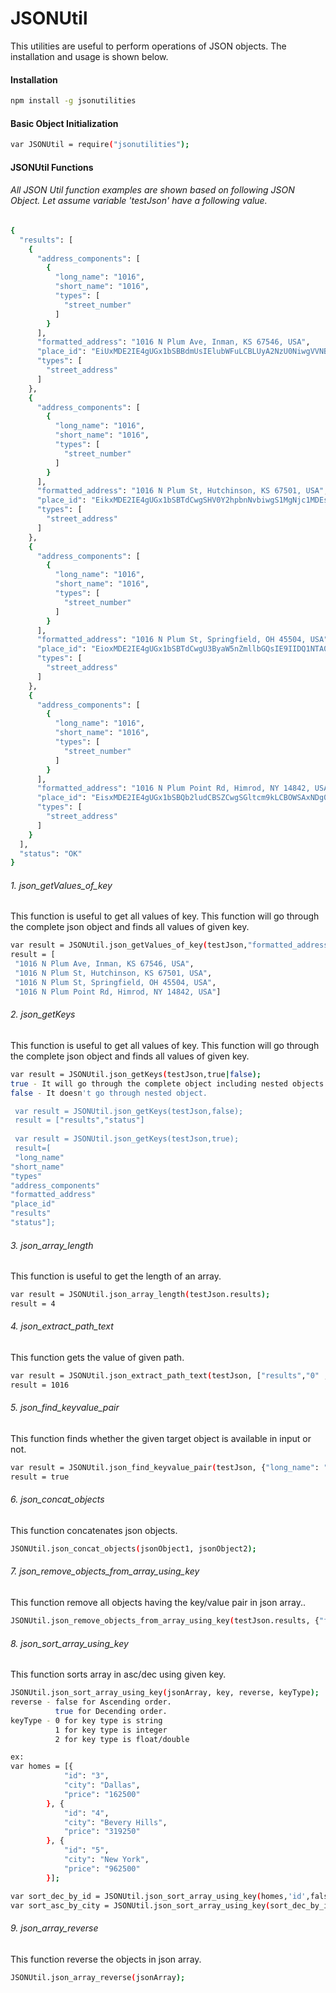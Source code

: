 # JSONUtil

This utilities are useful to perform operations of JSON objects. The installation and usage is shown below.

#### Installation
```bash
npm install -g jsonutilities
```
#### Basic Object Initialization 
```bash
var JSONUtil = require("jsonutilities");
```

#### JSONUtil Functions
###### All JSON Util function examples are shown based on following JSON Object. Let assume variable 'testJson' have a following value.
```bash
{
  "results": [
    {
      "address_components": [
        {
          "long_name": "1016",
          "short_name": "1016",
          "types": [
            "street_number"
          ]
        }
      ],
      "formatted_address": "1016 N Plum Ave, Inman, KS 67546, USA",
      "place_id": "EiUxMDE2IE4gUGx1bSBBdmUsIElubWFuLCBLUyA2NzU0NiwgVVNB",
      "types": [
        "street_address"
      ]
    },
    {
      "address_components": [
        {
          "long_name": "1016",
          "short_name": "1016",
          "types": [
            "street_number"
          ]
        }
      ],
      "formatted_address": "1016 N Plum St, Hutchinson, KS 67501, USA",
      "place_id": "EikxMDE2IE4gUGx1bSBTdCwgSHV0Y2hpbnNvbiwgS1MgNjc1MDEsIFVTQQ",
      "types": [
        "street_address"
      ]
    },
    {
      "address_components": [
        {
          "long_name": "1016",
          "short_name": "1016",
          "types": [
            "street_number"
          ]
        }
      ],
      "formatted_address": "1016 N Plum St, Springfield, OH 45504, USA",
      "place_id": "EioxMDE2IE4gUGx1bSBTdCwgU3ByaW5nZmllbGQsIE9IIDQ1NTA0LCBVU0E",
      "types": [
        "street_address"
      ]
    },
    {
      "address_components": [
        {
          "long_name": "1016",
          "short_name": "1016",
          "types": [
            "street_number"
          ]
        }
      ],
      "formatted_address": "1016 N Plum Point Rd, Himrod, NY 14842, USA",
      "place_id": "EisxMDE2IE4gUGx1bSBQb2ludCBSZCwgSGltcm9kLCBOWSAxNDg0MiwgVVNB",
      "types": [
        "street_address"
      ]
    }
  ],
  "status": "OK"
}
```
###### 1. json_getValues_of_key
This function is useful to get all values of key. This function will go through the complete json object and finds all values of given key.
```bash
var result = JSONUtil.json_getValues_of_key(testJson,"formatted_address");
result = [
 "1016 N Plum Ave, Inman, KS 67546, USA",
 "1016 N Plum St, Hutchinson, KS 67501, USA",
 "1016 N Plum St, Springfield, OH 45504, USA",
 "1016 N Plum Point Rd, Himrod, NY 14842, USA"]
```
###### 2. json_getKeys
This function is useful to get all values of key. This function will go through the complete json object and finds all values of given key.
```bash
var result = JSONUtil.json_getKeys(testJson,true|false);
true - It will go through the complete object including nested objects
false - It doesn't go through nested object.

 var result = JSONUtil.json_getKeys(testJson,false);
 result = ["results","status"]
 
 var result = JSONUtil.json_getKeys(testJson,true);
 result=[
 "long_name"
"short_name"
"types"
"address_components"
"formatted_address"
"place_id"
"results"
"status"];
```
###### 3. json_array_length
This function is useful to get the length of an array.
```bash
var result = JSONUtil.json_array_length(testJson.results);
result = 4
```
###### 4. json_extract_path_text
This function gets the value of given path.
```bash
var result = JSONUtil.json_extract_path_text(testJson, ["results","0" ,"address_components", "0", "long_name"]);
result = 1016
```
###### 5. json_find_keyvalue_pair
This function finds whether the given target object is available in input or not.
```bash
var result = JSONUtil.json_find_keyvalue_pair(testJson, {"long_name": "1016", "short_name": "1016"});
result = true
```
###### 6. json_concat_objects
This function concatenates json objects.
```bash
JSONUtil.json_concat_objects(jsonObject1, jsonObject2);
```
###### 7. json_remove_objects_from_array_using_key
This function remove all objects having the key/value pair in json array..
```bash
JSONUtil.json_remove_objects_from_array_using_key(testJson.results, {"formatted_address": "1016 N Plum Point Rd, Himrod, NY 14842, USA"});
```
###### 8. json_sort_array_using_key
This function sorts array in asc/dec using given key.
```bash
JSONUtil.json_sort_array_using_key(jsonArray, key, reverse, keyType);
reverse - false for Ascending order.
          true for Decending order.
keyType - 0 for key type is string
          1 for key type is integer
          2 for key type is float/double

ex: 
var homes = [{
            "id": "3",
            "city": "Dallas",
            "price": "162500"
        }, {
            "id": "4",
            "city": "Bevery Hills",
            "price": "319250"
        }, {
            "id": "5",
            "city": "New York",
            "price": "962500"
        }];

var sort_dec_by_id = JSONUtil.json_sort_array_using_key(homes,'id',false,1);
var sort_asc_by_city = JSONUtil.json_sort_array_using_key(sort_dec_by_id,'city',true,0);
```
###### 9. json_array_reverse
This function reverse the objects in json array.
```bash
JSONUtil.json_array_reverse(jsonArray);
```
